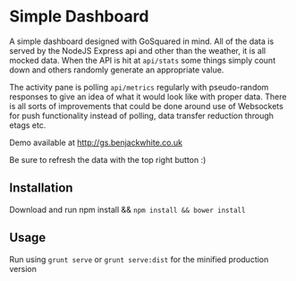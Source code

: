 # Simple Dashboard

A simple dashboard designed with GoSquared in mind. All of the data is served by the NodeJS Express api and other than the weather, it is all mocked data. When the API is hit at `api/stats` some things simply count down and others randomly generate an appropriate value.

The activity pane is polling `api/metrics` regularly with pseudo-random responses to give an idea of what it would look like with proper data. There is all sorts of improvements that could be done around use of Websockets for push functionality instead of polling, data transfer reduction through etags etc. 

Demo available at http://gs.benjackwhite.co.uk

Be sure to refresh the data with the top right button :)



## Installation

Download and run npm install && `npm install && bower install`

## Usage

Run using `grunt serve` or `grunt serve:dist` for the minified production version

